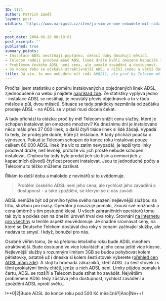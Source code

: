 ```yaml
---
ID: 1171
author: Patrick Zandl
layout: post
oldlink: 'https://www.marigold.cz/item/ja-vim-ze-mne-nebudete-mit-radi-ale-proc-by-telecom-mel-zlevnit-adsl

  '
post_date: 2004-06-28 08:18:01
post_excerpt: ''
published: true
summary_points:
- Instalace ADSL nestíhají poptávku, čekací doby dosahují měsíců.
- Telecom raději prodává méně ADSL linek dráže kvůli omezené kapacitě instalací.
- Problémem českého ADSL není cena, ale pomalé zavádění a dostupnost.
- Do konce roku se očekává atraktivnější ADSL s nižší cenou a větší dostupností.
title: Já vím, že mne nebudete mít rádi &#8211; ale proč by Telecom měl zlevnit ADSL&#8230;?
---
```


<p>
Pročítal jsem statistiku o poměru instalovaných a objednaných linek ADSL, zjednodušeně na webu ji najdete <a href="http://www.internetprovsechny.cz/blesk.php?cbl=154">například zde</a>. Ze statistiky vyplývá jedno - instalace ADSL se nestíhají, je neustálý převis objednávek a to v řádu měsíce a půl, dvou měsíců. Situace se tedy prakticky nezměnila od začátku prodeje ADSL - na ADSL se v praxi musí docela čekat.</p>
<p>
A tady přichází ta otázka: proč by měl Telecom snížit cenu služby, které je schopen instalovat jen omezené množství? Ke dnešnímu dni je instalováno něco málo přes 27 000 linek, o další čtyři tisíce linek si lidé žádají. Vypadá to tedy, že prodej jde dobře, hůře již instalace. A tady přichází poučka o výnosech. Pokud je Telecom schopen do konce roku instalovat pouze celkem 60 000 ADSL linek (na víc to zatím nevypadá), je lepší tyto linky prodávat dráže, než levněji, protože víc jich prostě nebude schopen instalovat. Chybou by tedy bylo prodat jich sto tisíc a nemoci jich z kapacitních důvodů čtyřicet procent instalovat. Jsou to jednoduché počty a Telecomu to těžko můžeme zazlívat. </p>
<p>
Říkám to delší dobu a málokdo z novinářů si to uvědomuje. </p>

<blockquote dir="ltr" style="MARGIN-RIGHT: 0px"><p>
Problém českého ADSL není jeho cena, ale rychlost jeho zavádění a dostupnost - a také zpoždění, se kterým se u nás zavádí. </p>
</blockquote>
<p>
ADSL nemůže být od prvního týdne svého nasazení nejlevnější službou na trhu, službou pro masy. Operátor ji nasazuje pomalu, zkouší své možnosti a cena úměrně s tím postupně klesá. U všech zahraničních operátorů tomu tak bylo a pokles cen na dnešní úroveň trval dva roky. Srovnání <a href="http://www.internetprovsechny.cz/world.php">na Internetu pro všechny</a> si tenhle aspekt neuvědomuje. Je snadné srovnávat ceny, na které se Deutsche Telekom dostával dva roky s cenami začínající služby, ale nedává to smysl. I když, bohužel pro nás. </p>
<p>
Osobně věřím tomu, že na přelomu letošního roku bude ADSL mnohem atraktivnější. Bude dostupné ve více lokalitách a jeho cena ještě více klesne. Nejlevnější služby s rozumným limitem 3GB se budou pohybovat kolem pětistovky, ostatně už i dneska si kolem šesti stovek vyberete (<a href="http://beta.marigold.cz/adsl?razeni=cena">přehled cen ADSL mám zde</a>). A stojí tu hromada zákazníků, kteří ADSL za šest stovek i s těmi proklatými limity chtějí, jenže u nich ADSL není. Limity půjdou pomalu k čertu, ADSL se rozšíří a Telecom bude stíhat ho zavádět. Největším problémem ADSL tedy zůstává jeho dostupnost, rychlost zavádění a zpoždění ADSL oproti světu...</p>

!++0|2|Bude ADSL do konce roku pod 500 Kč měsíčně?|Ano|Ne++!
</p>
